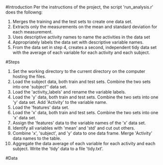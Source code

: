 #Introduction
Per the instructions of the project, the script 'run_analysis.r' does the followng:
1. Merges the training and the test sets to create one data set.
2. Extracts only the measurements on the mean and standard deviation for each measurement. 
3. Uses descriptive activity names to name the activities in the data set
4. Appropriately labels the data set with descriptive variable names. 
5. From the data set in step 4, creates a second, independent tidy data set with the average of each variable for each activity and each subject.

#Steps
1. Set the working directory to the current directory on the computer hosting the files.
2. Load the subject data, both train and test sets. Combine the two sets into one 'subject'' data set.
3. Load the 'activity_labels' and rename the variable labels.
4. Load the 'y' data, both train and test sets. Combine the two sets into one 'y' data set. Add 'Activity' to the variable name.
5. Load the 'features' data set.
6. Load the 'x' data, both train and test sets. Combine the two sets into one 'x' data set.
7. Assign the 'features' data to the variable names of the 'x' data set.
8. Identify all variables with 'mean' and 'std' and cut out others.
9. Combine 'x', 'subject', and 'y' data to one data frame. Merge 'Activity' data names to the table.
10. Aggregate the data average of each variable for each activity and each subject. Write the 'tidy' data to a file 'tidy.txt'.

#Data
